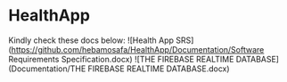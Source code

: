 # HealthApp
Kindly check these docs below:
![Health App SRS](https://github.com/hebamosafa/HealthApp/Documentation/Software Requirements Specification.docx)
![THE FIREBASE REALTIME DATABASE](Documentation/THE FIREBASE REALTIME DATABASE.docx)
